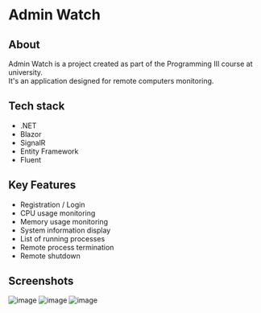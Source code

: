 # Admin Watch

## About
Admin Watch is a project created as part of the Programming III course at university. \
It's an application designed for remote computers monitoring.

## Tech stack
- .NET
- Blazor
- SignalR
- Entity Framework
- Fluent

## Key Features

- Registration / Login
- CPU usage monitoring
- Memory usage monitoring
- System information display
- List of running processes
- Remote process termination
- Remote shutdown

## Screenshots
![image](https://github.com/pawl0wski/AdminWatch/assets/59766830/d40d9967-8ec8-490f-8895-eec636ce9fd7)
![image](https://github.com/pawl0wski/AdminWatch/assets/59766830/a1d2acaf-600a-458e-96a6-044884c6442d)
![image](https://github.com/pawl0wski/AdminWatch/assets/59766830/1f55d6ce-1603-4d7b-8947-3ea56836187e)
